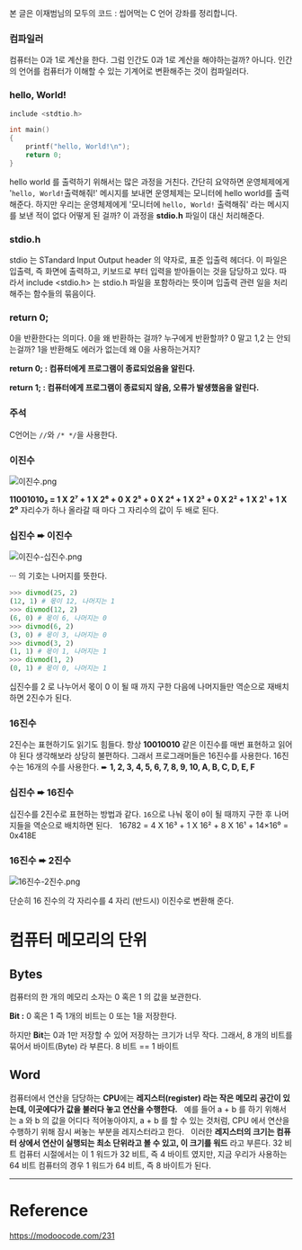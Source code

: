 본 글은 이재범님의 모두의 코드 : 씹어먹는 C 언어 강좌를 정리합니다.

### 컴파일러

컴퓨터는 0과 1로 계산을 한다.
그럼 인간도 0과 1로 계산을 해야하는걸까? 아니다.
인간의 언어를 컴퓨터가 이해할 수 있는 기계어로 변환해주는 것이 컴파일러다.

### hello, World!

```C
include <stdtio.h>

int main()
{
	printf("hello, World!\n");
	return 0;
}
```

hello world 를 출력하기 위해서는 많은 과정을 거친다.
간단히 요약하면 운영체제에게 \'`hello, World!`출력해줘!' 메시지를 보내면
운영체제는 모니터에 hello world를 출력해준다.
하지만 우리는 운영체제에게 '모니터에 `hello, World!` 출력해줘' 라는 메시지를 보낸 적이 없다 어떻게 된 걸까?
이 과정을 **stdio.h** 파일이 대신 처리해준다.

### stdio.h

stdio 는 STandard Input Output header 의 약자로, 표준 입출력 헤더다.
이 파일은 입출력, 즉 화면에 출력하고, 키보드로 부터 입력을 받아들이는 것을 담당하고 있다.
따라서 include <stdio.h> 는 stdio.h 파일을 포함하라는 뜻이며 입출력 관련 일을 처리 해주는 함수들의 묶음이다.

### return 0;

0을 반환한다는 의미다.
0을 왜 반환하는 걸까? 누구에게 반환할까? 0 말고 1,2 는 안되는걸까?
1을 반환해도 에러가 없는데 왜 0을 사용하는거지?

**return 0; : 컴퓨터에게 프로그램이 종료되었음을 알린다.**

**return 1; : 컴퓨터에게 프로그램이 종료되지 않음, 오류가 발생했음을 알린다.**

### 주석

C언어는 `//`와 `/* */`을 사용한다.

### 이진수

![이진수.png](https://images.velog.io/post-images/jjewqm/8a4d66f0-0fe4-11ea-8ee0-f3242f7e7a6c/이진수.png)

**11001010₂ = 1 X 2⁷ + 1 X 2⁶ + 0 X 2⁵ + 0 X 2⁴ + 1 X 2³ + 0 X 2² + 1 X 2¹ + 1 X 2⁰**
자리수가 하나 올라갈 때 마다 그 자리수의 값이 두 배로 된다.

### 십진수 ➨ 이진수

![이진수-십진수.png](https://images.velog.io/post-images/jjewqm/f23b62e0-10d8-11ea-9be8-f5690b82fd7c/이진수-십진수.png)

··· 의 기호는 나머지를 뜻한다.

```python
>>> divmod(25, 2)
(12, 1) # 몫이 12, 나머지는 1
>>> divmod(12, 2)
(6, 0) # 몫이 6, 나머지는 0
>>> divmod(6, 2)
(3, 0) # 몫이 3, 나머지는 0
>>> divmod(3, 2)
(1, 1) # 몫이 1, 나머지는 1
>>> divmod(1, 2)
(0, 1) # 몫이 0, 나머지는 1
```

십진수를 2 로 나누어서 몫이 0 이 될 때 까지 구한 다음에 나머지들만 역순으로 재배치 하면 2진수가 된다.

### 16진수

2진수는 표현하기도 읽기도 힘들다. 항상 **10010010** 같은 이진수를 매번 표현하고 읽어야 된다 생각해보라 상당히 불편하다.
그래서 프로그래머들은 16진수를 사용한다.
16진수는 16개의 수를 사용한다. ➨ **1, 2, 3, 4, 5, 6, 7, 8, 9, 10, A, B, C, D, E, F**

### 십진수 ➨ 16진수

십진수를 2진수로 표현하는 방법과 같다.
`16`으로 나눠 몫이 `0`이 될 때까지 구한 후 나머지들을 역순으로 배치하면 된다.
&nbsp;
16782 = 4 X 16³ + 1 X 16² + 8 X 16¹ + 14×16⁰ = 0x418E

### 16진수 ➨ 2진수

![16진수-2진수.png](https://images.velog.io/post-images/jjewqm/3b86b4c0-0fe6-11ea-8ee0-f3242f7e7a6c/16진수-2진수.png)

단순히 16 진수의 각 자리수를 4 자리 (반드시) 이진수로 변환해 준다.

# 컴퓨터 메모리의 단위

## Bytes

컴퓨터의 한 개의 메모리 소자는 0 혹은 1 의 값을 보관한다.

**Bit :** 0 혹은 1 즉 1개의 비트는 0 또는 1을 저장한다.

하지만 **Bit**는 0과 1만 저장할 수 있어 저장하는 크기가 너무 작다. 그래서, 8 개의 비트를 묶어서 바이트(Byte) 라 부른다. 8 비트 == 1 바이트

## Word

컴퓨터에서 연산을 담당하는 **CPU**에는 **레지스터(register) 라는 작은 메모리 공간이 있는데, 이곳에다가 값을 불러다 놓고 연산을 수행한다.**
&nbsp;
예를 들어 a + b 를 하기 위해서는 a 와 b 의 값을 어디다 적어놓아야지, a + b 를 할 수 있는 것처럼, CPU 에서 연산을 수행하기 위해 잠시 써놓는 부분을 레지스터라고 한다.
&nbsp;
이러한 **레지스터의 크기는 컴퓨터 상에서 연산이 실행되는 최소 단위라고 볼 수 있고, 이 크기를 워드** 라고 부른다. 32 비트 컴퓨터 시절에서는 이 1 워드가 32 비트, 즉 4 바이트 였지만, 지금 우리가 사용하는 64 비트 컴퓨터의 경우 1 워드가 64 비트, 즉 8 바이트가 된다.

---

# Reference

https://modoocode.com/231
